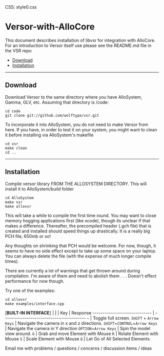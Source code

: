 CSS: style0.css

Versor-with-AlloCore
===

This document describes installation of libvsr for integration with AlloCore.  For an introduction to Versor itself use please see the README.md file in the VSR repo

* [Download](#download)
* [Installation](#installation)

---

Download
---

Download Versor to the same directory where you have AlloSystem, Gamma, GLV, etc.  Assuming that directory is /code:

	cd code
	git clone git://github.com/wolftype/vsr.git

To incorporate it into AlloSystem, you do not need to make Versor from here.  If you have, in order to test it on your system, you might want to clean it before
installing via AlloSystem's makefile

	cd vsr
	make clean
	cd ..

---

Installation
---

Compile versor library FROM THE ALLOSYSTEM DIRECTORY.  This will install it to AlloSystem/build folder

	cd AlloSystem
	make vsr
	make allovsr

This will take a while to compile the first time round.  You may want to close memory hogging applications first (like xcode), though its unclear if that makes a difference.
Thereafter, the precompiled header (.gch file) that is created and installed should speed things up drastically.  It is a really big PCH file, 650mb or so!

Any thoughts on shrinking that PCH would be welcome.  For now, though, it seems to have no side effect except to take up some space on your laptop.
You can always delete the file (with the expense of much longer compile times).

There are currently a lot of warnings that get thrown around during compilation.  I'm aware of them and need to abolish them . . . Doesn't effect performance for now though.

Try one of the examples:

	cd allovsr
	make examples/interface.cpp

[**BUILT-IN INTERFACE**]
|                              | 	                                          |
Key                            | Response
------------------------------ | ------------------------------------------
`~`                            | Toggle full screen.
`SHIFT` + `Arrow Keys`         | Navigate the camera  in x and z directions.
`SHIFT`+`CONTROL`+`Arrow Keys` | Navigate the camera in Y direction
`OPTION`+`Arrow Keys`          | Spin the model view around.
`G`                            | Grab and move Element with Mouse
`R`                            | Rotate Element with Mouse
`S`                            | Scale Element with Mouse
`Q`                            | Let Go of All Selected Elements


Email me with problems / questions / concerns / discussion items / ideas



